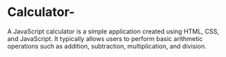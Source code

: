 # Calculator-
A JavaScript calculator is a simple application created using HTML, CSS, and JavaScript. It typically allows users to perform basic arithmetic operations such as addition, subtraction, multiplication, and division.
